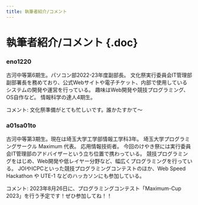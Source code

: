 ```yaml
---
title: 執筆者紹介/コメント
---
```


# 執筆者紹介/コメント {.doc}

### eno1220

古河中等第6期生。パソコン部2022-23年度副部長。
文化祭実行委員会IT管理部副部署長を務めており、公式Webサイトや電子チケット、内部で使用しているシステムの開発や運営を行っている。
趣味はWeb開発や競技プログラミング、OS自作など。
情報科学の達人4期生。

コメント: 文化祭準備がとても忙しいです。誰かたすかて〜

### a01sa01to

古河中等第3期生。現在は埼玉大学工学部情報工学科3年。
埼玉大学プログラミングサークル Maximum 代表。
応用情報技術者。
今回のけやき祭には実行委員会IT管理部のアドバイザーという立ち位置で携わっている。
競技プログラミングをはじめ、Web開発や低レイヤー分野など、幅広くプログラミングを行っている。
JOIやICPCといった競技プログラミングコンテストのほか、Web Speed Hackathon や UTE-1 などのハッカソンにも参加している。

コメント: 2023年8月26日に、プログラミングコンテスト「Maximum-Cup 2023」を行う予定です！ぜひ参加してね！！
